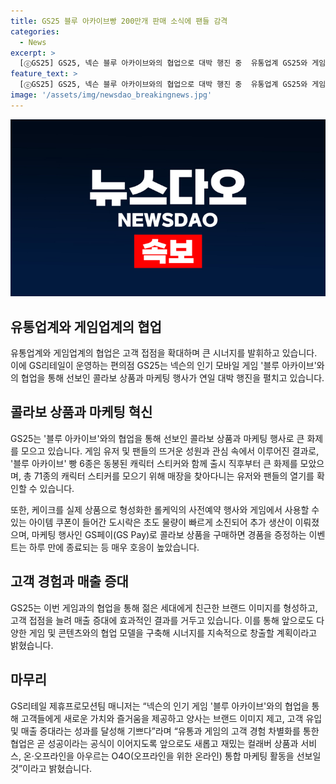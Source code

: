 ```yaml
---
title: GS25 블루 아카이브빵 200만개 판매 소식에 팬들 감격
categories:
  - News
excerpt: >
  [ⓒGS25] GS25, 넥슨 블루 아카이브와의 협업으로 대박 행진 중  유통업계 GS25와 게임업계 넥슨의 협업으로 블루 아카이브 콜라보 상품이 대박을 터뜨리고 있다. 인기 모바일 게임과의 협업을 통해 GS25는 선보인 블루 아카이브 빵과 롤케익, 도시락 등이 연일 대박 판매를 기록하며 게임 유저와 팬들의 화제를 모으고 있다. 또한, 마케팅 행사에 대한 고객 반응도 뜨겁다. GS25는 이러한 협업으로 젊은 세대들에게 친근한 이미지를 형성하고 매출을 증대하고 있는데, 향후 다양한 게임과의 협업을 모색할 계획이라고 한다.
feature_text: >
  [ⓒGS25] GS25, 넥슨 블루 아카이브와의 협업으로 대박 행진 중  유통업계 GS25와 게임업계 넥슨의 협업으로 블루 아카이브 콜라보 상품이 대박을 터뜨리고 있다. 인기 모바일 게임과의 협업을 통해 GS25는 선보인 블루 아카이브 빵과 롤케익, 도시락 등이 연일 대박 판매를 기록하며 게임 유저와 팬들의 화제를 모으고 있다. 또한, 마케팅 행사에 대한 고객 반응도 뜨겁다. GS25는 이러한 협업으로 젊은 세대들에게 친근한 이미지를 형성하고 매출을 증대하고 있는데, 향후 다양한 게임과의 협업을 모색할 계획이라고 한다.
image: '/assets/img/newsdao_breakingnews.jpg'
---
```


<p><img src="/assets/img/newsdao_breakingnews.jpg" alt="implanttips 속보" /></p>

<h2 data-ke-size="size26">유통업계와 게임업계의 협업</h2>

<p data-ke-size="size16">유통업계와 게임업계의 협업은 고객 접점을 확대하며 큰 시너지를 발휘하고 있습니다. 이에 GS리테일이 운영하는 편의점 GS25는 넥슨의 인기 모바일 게임 '블루 아카이브'와의 협업을 통해 선보인 콜라보 상품과 마케팅 행사가 연일 대박 행진을 펼치고 있습니다.</p>

<h2 data-ke-size="size26">콜라보 상품과 마케팅 혁신</h2>

<p data-ke-size="size16">GS25는 '블루 아카이브'와의 협업을 통해 선보인 콜라보 상품과 마케팅 행사로 큰 화제를 모으고 있습니다. 게임 유저 및 팬들의 뜨거운 성원과 관심 속에서 이루어진 결과로, '블루 아카이브' 빵 6종은 동봉된 캐릭터 스티커와 함께 출시 직후부터 큰 화제를 모았으며, 총 71종의 캐릭터 스티커를 모으기 위해 매장을 찾아다니는 유저와 팬들의 열기를 확인할 수 있습니다.</p>

<p data-ke-size="size16">또한, 케이크를 실제 상품으로 형성화한 롤케익의 사전예약 행사와 게임에서 사용할 수 있는 아이템 쿠폰이 들어간 도시락은 초도 물량이 빠르게 소진되어 추가 생산이 이뤄졌으며, 마케팅 행사인 GS페이(GS Pay)로 콜라보 상품을 구매하면 경품을 증정하는 이벤트는 하루 만에 종료되는 등 매우 호응이 높았습니다.</p>

<h2 data-ke-size="size26">고객 경험과 매출 증대</h2>

<p data-ke-size="size16">GS25는 이번 게임과의 협업을 통해 젊은 세대에게 친근한 브랜드 이미지를 형성하고, 고객 접점을 늘려 매출 증대에 효과적인 결과를 거두고 있습니다. 이를 통해 앞으로도 다양한 게임 및 콘텐츠와의 협업 모델을 구축해 시너지를 지속적으로 창출할 계획이라고 밝혔습니다.</p>

<h2 data-ke-size="size26">마무리</h2>

<p data-ke-size="size16">GS리테일 제휴프로모션팀 매니저는 “넥슨의 인기 게임 '블루 아카이브'와의 협업을 통해 고객들에게 새로운 가치와 즐거움을 제공하고 양사는 브랜드 이미지 제고, 고객 유입 및 매출 증대라는 성과를 달성해 기쁘다”라며 “유통과 게임의 고객 경험 차별화를 통한 협업은 곧 성공이라는 공식이 이어지도록 앞으로도 새롭고 재밌는 컬래버 상품과 서비스, 온·오프라인을 아우르는 O4O(오프라인을 위한 온라인) 통합 마케팅 활동을 선보일 것”이라고 밝혔습니다.</p>

